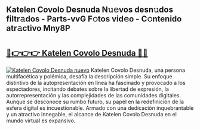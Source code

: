 ## Katelen Covolo Desnuda N𝚞𝚎vos desn𝚞dos filtr𝚊dos - Parts-vvG F𝚘tos vid𝚎o - C𝚘ntenido atr𝚊ctivo Mny8P

# <h2><a href="http://mb0lug.tromn.icu/?c=Katelen+Covolo+Desnuda">🔗👉👉👉 Katelen Covolo Desnuda 🔗🔗</a></h2>

[![Katelen Covolo Desnuda nuevo](https://i.imgur.com/pEAQMta.gif)](http://mb0lug.tromn.icu/?c=Katelen+Covolo+Desnuda)
Katelen Covolo Desnuda, una persona multifacética y polémica, desafía la descripción simple. Su enfoque distintivo de la autopresentación en línea ha fascinado y provocado a los espectadores, incitando debates sobre la libertad de expresión, la autorrepresentación y las complejidades de las comunidades digitales. Aunque se desconoce su rumbo futuro, su papel en la redefinición de la esfera digital es incuestionable. Armado con una dedicación inquebrantable y un atractivo innegable, el alcance de Katelen Covolo Desnuda en el mundo virtual es expansivo.
